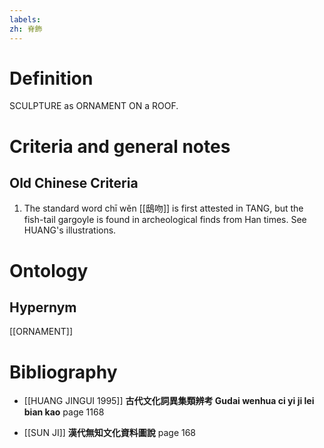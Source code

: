 ```yaml
---
labels: 
zh: 脊飾
---
```


# Definition
SCULPTURE as ORNAMENT ON a ROOF.
# Criteria and general notes
## Old Chinese Criteria
1. The standard word chī wěn [[鴟吻]] is first attested in TANG, but the fish-tail gargoyle is found in archeological finds from Han times. See HUANG's illustrations.
# Ontology

## Hypernym
[[ORNAMENT]]
# Bibliography
- [[HUANG JINGUI 1995]]
**古代文化詞異集類辨考 Gudai wenhua ci yi ji lei bian kao** page 1168

- [[SUN JI]]
**漢代無知文化資料圖說** page 168
